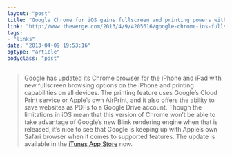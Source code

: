 ```yaml
---
layout: "post"
title: "Google Chrome for iOS gains fullscreen and printing powers with latest update"
link: "http://www.theverge.com/2013/4/9/4205616/google-chrome-ios-fullscreen-printing"
tags: 
- "links"
date: "2013-04-09 19:53:16"
ogtype: "article"
bodyclass: "post"
---
```


> Google has updated its Chrome browser for the iPhone and iPad with new fullscreen browsing options on the iPhone and printing capabilities on all devices. The printing feature uses Google’s Cloud Print service or Apple’s own AirPrint, and it also offers the ability to save websites as PDFs to a Google Drive account. Though the limitations in iOS mean that this version of Chrome won’t be able to take advantage of Google’s new Blink rendering engine when that is released, it’s nice to see that Google is keeping up with Apple’s own Safari browser when it comes to supported features. The update is available in the [iTunes App Store](https://itunes.apple.com/us/app/chrome/id535886823?mt=8) now.